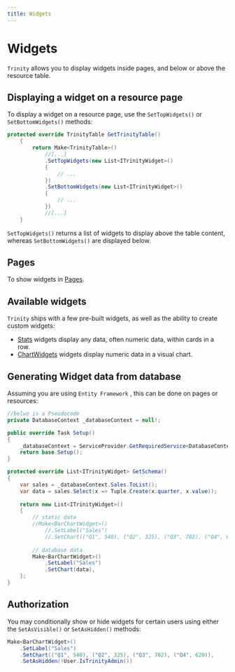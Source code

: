 ```yaml
---
title: Widgets
---
```


# Widgets

`Trinity` allows you to display widgets inside pages, and below or above the resource table.

## Displaying a widget on a resource page

To display a widget on a resource page, use the `SetTopWidgets()` or `SetBottomWidgets()` methods:

```csharp
protected override TrinityTable GetTrinityTable()
    {
        return Make<TrinityTable>()
            //[...]
            .SetTopWidgets(new List<ITrinityWidget>()
            {
                // ...
            })
            .SetBottomWidgets(new List<ITrinityWidget>()
            {
                // ...
            })
            //[...]
    }
```

`SetTopWidgets()` returns a list of widgets to display above the table content, whereas `SetBottomWidgets()` are displayed below.

## Pages

To show widgets in [Pages](../pages.md#widgets). 

## Available widgets

`Trinity` ships with a few pre-built widgets, as well as the ability to create custom widgets:

- [Stats](./stats-widget.md) widgets display any data, often numeric data, within cards in a row.
- [ChartWidgets](./chart-widgets.md) widgets display numeric data in a visual chart.


## Generating Widget data from database

Assuming you are using `Entity Framework` , this can be done on pages or resources:

```csharp
//belwo is a Pseudocode
private DatabaseContext _databaseContext = null!;

public override Task Setup()
{
    _databaseContext = ServiceProvider.GetRequiredService<DatabaseContext>();
    return base.Setup();
}

protected override List<ITrinityWidget> GetSchema()
{
    var sales = _databaseContext.Sales.ToList();
    var data = sales.Select(x => Tuple.Create(x.quarter, x.value));
    
    return new List<ITrinityWidget>()
    {
        // static data
        //Make<BarChartWidget>()
            //.SetLabel("Sales")
            //.SetChart(("Q1", 540), ("Q2", 325), ("Q3", 702), ("Q4", 620)),
 
        // database data
        Make<BarChartWidget>()
            .SetLabel("Sales")
            .SetChart(data),
    };
}

```

## Authorization

You may conditionally show or hide widgets for certain users using either the `SetAsVisible()` or `SetAsHidden()` methods:

```csharp
Make<BarChartWidget>()
    .SetLabel("Sales")
    .SetChart(("Q1", 540), ("Q2", 325), ("Q3", 702), ("Q4", 620)),
    .SetAsHidden(!User.IsTrinityAdmin())
```